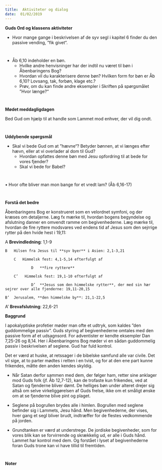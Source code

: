```yaml
---
title:  Aktiviteter og dialog
date:  01/02/2019
---
```


**Guds Ord og klassens aktiviteter**

* Hvor mange gange i beskrivelsen af de syv segl i kapitel 6 finder du den passive vending, ”fik givet“.

` `

* Åb 6,10 indeholder en bøn.
	* Hvilke andre henvisninger har der indtil nu været til bøn i Åbenbaringens Bog?
	* Hvordan vil du karakterisere denne bøn? Hvilken form for bøn er Åb 6,10? Lovsang, tak, forbøn, klage etc.?
	* Prøv, om du kan finde andre eksempler i Skriften på spørgsmålet ”Hvor længe?“

` `

**Mødet meddagligdagen**

Bed Gud om hjælp til at handle som Lammet mod enhver, der vil dig ondt.

` `

**Uddybende spørgsmål**

* Skal vi bede Gud om at ”hævne“? Betyder bønnen, at vi længes efter hævn, eller at vi overlader al dom til Gud?
	* Hvordan opfattes denne bøn med Jesu opfordring til at bede for vores fjender?
	* Skal vi bede for Babel?

` `

•	Hvor ofte bliver man mon bange for et vredt lam? (Åb 6,16-17)

` `

**Forstå det bedre**

Åbenbaringens Bog er konstrueret som en velordnet symfoni, og der kræses om detaljerne. Læg fx mærke til, hvordan bogens begyndelse og afslutning danner en omvendt ramme om begivenhederne. Læg mærke til, hvordan de fire ryttere modsvares ved endens tid af Jesus som den sejrrige rytter på den hvide hest i 19,11:

A	**Brevindledning**: 1,1-9

	B	Hilsen fra Jesus til **syv byer** i Asien: 2,1-3,21

		C	Himmelsk fest: 4,1-5,14 efterfulgt af

				D	**fire ryttere**

		C’	 Himmelsk fest: 19,1-10 efterfulgt af

				D’	**Jesus som den himmelske rytter**, der med sin hær sejrer over alle fjenderne: 19,11-20,15

	B’	Jerusalem, **den himmelske by**: 21,1-22,5

A’	**Brevafslutning**: 22,6-21

**Baggrund**

I apokalyptiske profetier møder man ofte et udtryk, som kaldes ”den guddommelige passiv“. Guds styring af begivenhederne omtales med den passive form af et udsagnsord. For adventister er kendte eksempler Dan 7,25-26 og 8,14. Her i Åbenbaringens Bog møder vi en sådan guddommelig passiv i beskrivelsen af seglene. Gud har fuld kontrol.

Det er værd at huske, at retssager i de bibelske samfund alle var civile. Det vil sige, at to parter mødtes i retten i en tvist, og for at den ene part kunne frikendes, måtte den anden kendes skyldig.

* Når Satan derfor sammen med dem, der følger ham, retter sine anklager mod Guds folk (jf. Åb 12,7-12), kan de trofaste kun frikendes, ved at Satan og fjenderne bliver dømt. De helliges bøn under alteret drejer sig altså om selve virkeliggørelsen af Guds frelse, ikke om et småligt ønske om at se fjenderne blive pint og plaget.

* Seglene på bogrullen brydes alle i himlen. Bogrullen med seglene befinder sig i Lammets, Jesu hånd. Men begivenhederne, der vises, hver gang et segl bliver brudt, indtræffer for de flestes vedkommende på jorden.

* Grundtanken er værd at understrege. De jordiske begivenheder, som for vores blik kan se forvirrende og skrækkelig ud, er alle i Guds hånd. Lammet har kontrol med dem. Og forstået i lyset af begivenhederne foran Guds trone kan vi have tillid til fremtiden.

` `

**Noter**

` `
